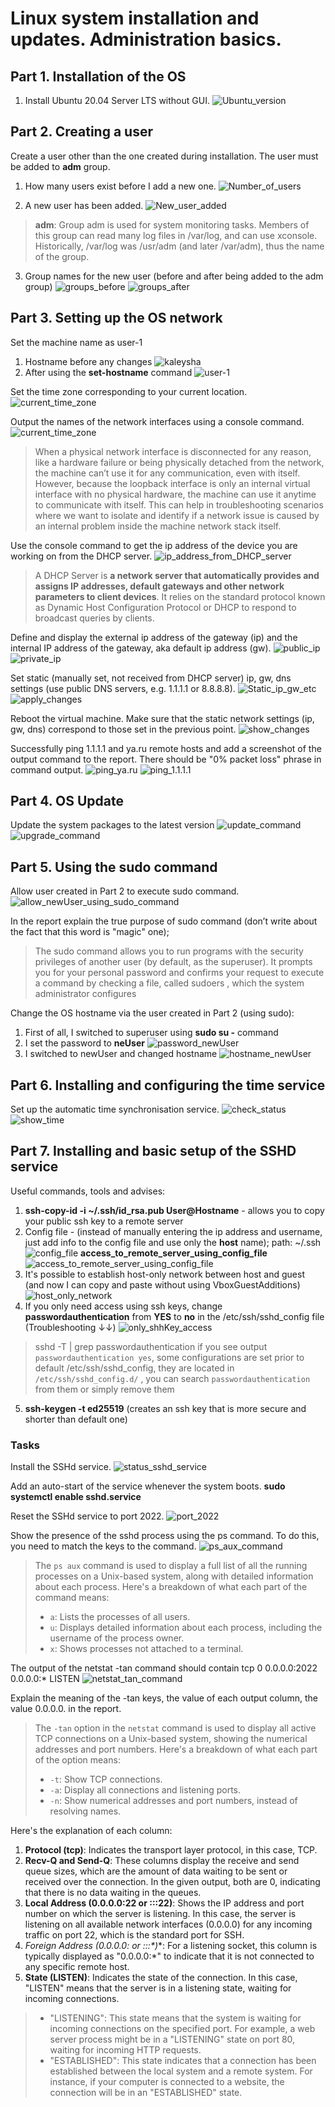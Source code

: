 # Linux system installation and updates. Administration basics.

## Part 1. Installation of the OS

1. Install Ubuntu 20.04 Server LTS without GUI.
![Ubuntu_version](./images/1.1.png)

## Part 2. Creating a user

Create a user other than the one created during installation. 
The user must be added to **adm** group.

1. How many users exist before I add a new one.
![Number_of_users](./images/2.1.png)

2. A new user has been added.
![New_user_added](./images/2.2.png)

>  **adm**: Group adm is used for system monitoring tasks. Members of
> this group can read many log files in /var/log, and can use xconsole.
> Historically, /var/log was /usr/adm (and later /var/adm), thus the
> name of the group.
> 

3. Group names for the new user (before and after being added to the adm group)
![groups_before](./images/2.3.png)
![groups_after](./images/2.4.png)

## Part 3. Setting up the OS network

Set the machine name as user-1

1. Hostname before any changes
![kaleysha](./images/3.1.png)
2. After using the **set-hostname** command
![user-1](./images/3.2.png)

Set the time zone corresponding to your current location.
![current_time_zone](./images/3.3.png)

Output the names of the network interfaces using a console command.
![current_time_zone](./images/3.4.png)

> When a physical network interface is disconnected for any reason, like a hardware 
> failure or being physically detached from the network, the machine can’t use it for any 
> communication, even with itself.
> However, because the loopback interface is only an internal virtual 
> interface with no physical hardware, the machine can use it anytime to communicate with itself.
> This can help in troubleshooting scenarios where we want to isolate and identify if a network 
> issue is caused by an internal problem inside the machine network stack itself.

Use the console command to get the ip address of the device you are working on from the DHCP server.
![ip_address_from_DHCP_server](./images/3.5.png)

> A DHCP Server is **a network server that automatically provides and
> assigns IP addresses, default gateways and other network parameters to
> client devices**. It relies on the standard protocol known as Dynamic
> Host Configuration Protocol or DHCP to respond to broadcast queries by
> clients.

Define and display the external ip address of the gateway (ip) and 
the internal IP address of the gateway, aka default ip address (gw).
![public_ip](./images/3.6.png)
![private_ip](./images/3.7.png)

Set static (manually set, not received from DHCP server) ip, gw, dns settings 
(use public DNS servers, e.g. 1.1.1.1 or 8.8.8.8).
![Static_ip_gw_etc](./images/3.8.png)
![apply_changes](./images/3.9.png)

Reboot the virtual machine. Make sure that the static network settings (ip, gw, dns)
correspond to those set in the previous point.
![show_changes](./images/3.10.png)

Successfully ping 1.1.1.1 and ya.ru remote hosts and add a screenshot of 
the output command to the report. There should be "0% packet loss" phrase in command output.
![ping_ya.ru](./images/3.11.png)
![ping_1.1.1.1](./images/3.12.png)

## Part 4. OS Update

Update the system packages to the latest version
![update_command](./images/4.1.png)
![upgrade_command](./images/4.2.png)

## Part 5. Using the sudo command

Allow user created in Part 2 to execute sudo command.
![allow_newUser_using_sudo_command](./images/5.1.png)

In the report explain the true purpose of sudo command (don’t write about the fact that this word is "magic" one);
> The sudo command allows you to run programs with the security privileges of another user 
>(by default, as the superuser). It prompts you for your personal password and confirms your 
>request to execute a command by checking a file, called sudoers , which the system administrator configures

Change the OS hostname via the user created in Part 2 (using sudo):
1. First of all, I switched to superuser using **sudo su -** command
2. I set the password to **neUser**
![password_newUser](./images/5.2.png)
3. I switched to newUser and changed hostname
![hostname_newUser](./images/5.3.png)

## Part 6. Installing and configuring the time service

Set up the automatic time synchronisation service.
![check_status](./images/6.1.png)
![show_time](./images/6.2.png)

## Part 7. Installing and basic setup of the SSHD service

Useful commands, tools and advises:
1. **ssh-copy-id -i ~/.ssh/id_rsa.pub User@Hostname** - allows you to copy your public ssh key to a remote server 
2. Config file - (instead of manually entering the ip address and username, just add info to the config file and use only the **host** name); path: ~/.ssh
![config_file](./images/7.1.png)
**access_to_remote_server_using_config_file**
![access_to_remote_server_using_config_file](./images/7.2.png)
3. It's possible to establish host-only network between host and guest (and now I can copy and paste without using VboxGuestAdditions)
![host_only_network](./images/7.3.png)
4. If you only need access using ssh keys, change **passwordauthentication** from **YES** to **no** in the /etc/ssh/sshd_config file (Troubleshooting ↓↓)
![only_shhKey_access](./images/7.4.png)
> sshd -T | grep passwordauthentication        if you see output 
> `passwordauthentication yes`, some configurations are set prior to
> default /etc/ssh/sshd_config, they are located in 
> `/etc/ssh/sshd_config.d/`  , you can search  `passwordauthentication` 
> from them or simply remove them
5. **ssh-keygen -t ed25519** (creates an ssh key that is more secure and shorter than default one)

### Tasks

Install the SSHd service.
![status_sshd_service](./images/7.5.png)

Add an auto-start of the service whenever the system boots.
**sudo systemctl enable sshd.service**

Reset the SSHd service to port 2022.
![port_2022](./images/7.6.png)

Show the presence of the sshd process using the ps command. To do this, you need to match the keys to the command.
![ps_aux_command](./images/7.7.png)

> The `ps aux` command is used to display a full list of all the running
> processes on a Unix-based system, along with detailed information
> about each process. Here's a breakdown of what each part of the
> command means:
> 
> -   `a`: Lists the processes of all users.
> -   `u`: Displays detailed information about each process, including the username of the process owner.
> -   `x`: Shows processes not attached to a terminal.

The output of the netstat -tan command should contain
tcp 0 0.0.0.0:2022 0.0.0.0:* LISTEN
![netstat_tan_command](./images/7.8.png)

Explain the meaning of the -tan keys, the value of each output column, the value 0.0.0.0. in the report.

> The `-tan` option in the `netstat` command is used to display all
> active TCP connections on a Unix-based system, showing the numerical
> addresses and port numbers. Here's a breakdown of what each part of
> the option means:
> 
> -   `-t`: Show TCP connections.
> -   `-a`: Display all connections and listening ports.
> -   `-n`: Show numerical addresses and port numbers, instead of resolving names.

Here's the explanation of each column:
1.  **Protocol (tcp)**: Indicates the transport layer protocol, in this case, TCP.
2.  **Recv-Q and Send-Q**: These columns display the receive and send queue sizes, which are the amount of data waiting to be sent or received over the connection. In the given output, both are 0, indicating that there is no data waiting in the queues.
3.  **Local Address (0.0.0.0:22 or :::22)**: Shows the IP address and port number on which the server is listening. In this case, the server is listening on all available network interfaces (0.0.0.0) for any incoming traffic on port 22, which is the standard port for SSH.
4.  **Foreign Address (0.0.0.0:* or :::*)**: For a listening socket, this column is typically displayed as "0.0.0.0:*" to indicate that it is not connected to any specific remote host.
5.  **State (LISTEN)**: Indicates the state of the connection. In this case, "LISTEN" means that the server is in a listening state, waiting for incoming connections.

> -   "LISTENING": This state means that the system is waiting for incoming connections on the specified port. For example, a web server
> process might be in a "LISTENING" state on port 80, waiting for
> incoming HTTP requests.
> -   "ESTABLISHED": This state indicates that a connection has been established between the local system and a remote system. For
> instance, if your computer is connected to a website, the connection
> will be in an "ESTABLISHED" state.